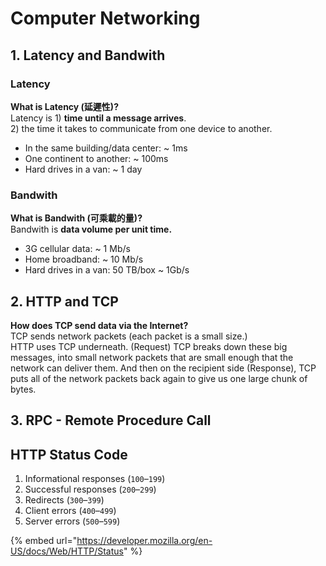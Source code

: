 # Computer Networking

## 1. Latency and Bandwith

### Latency

**What is Latency \(延遲性\)?**  
Latency is 1\) **time until a message arrives**.   
                   2\) the time it takes to communicate from one device to another.

* In the same building/data center: ~ 1ms
* One continent to another: ~ 100ms
* Hard drives in a van: ~ 1 day

### Bandwith

**What is Bandwith \(可乘載的量\)?**  
Bandwith is **data volume per unit time.**

* 3G cellular data: ~ 1 Mb/s
* Home broadband: ~ 10 Mb/s
* Hard drives in a van:  50 TB/box ~ 1Gb/s 

## 2. HTTP and TCP

**How does TCP send data via the Internet?**  
TCP sends network packets \(each packet is a small size.\)   
HTTP uses TCP underneath. \(Request\) TCP breaks down these big messages, into small network packets that are small enough that the network can deliver them. And then on the recipient side \(Response\), TCP puts all of the network packets back again to give us one large chunk of bytes.

## 3. RPC - Remote Procedure Call  

## HTTP Status Code

1. Informational responses \(`100`–`199`\)
2. Successful responses \(`200`–`299`\)
3. Redirects \(`300`–`399`\)
4. Client errors \(`400`–`499`\)
5. Server errors \(`500`–`599`\)

{% embed url="https://developer.mozilla.org/en-US/docs/Web/HTTP/Status" %}



